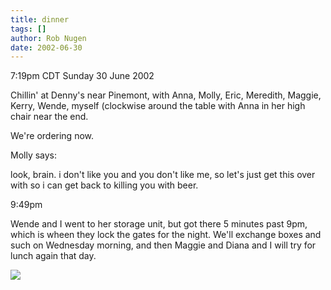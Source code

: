 ```yaml
---
title: dinner
tags: []
author: Rob Nugen
date: 2002-06-30
---
```


<p class=date>7:19pm CDT Sunday 30 June 2002</p>

<p>Chillin' at Denny's near Pinemont, with Anna, Molly, Eric,
Meredith, Maggie, Kerry, Wende, myself (clockwise around the table
with Anna in her high chair near the end.</p>

<p>We're ordering now.</p>

<p>Molly says:</p>

<p class=message>look, brain.  i don't like you and you don't like me,
so let's just get this over with so i can get back to killing you with
beer.</p>

<p class=date>9:49pm</p>

<p>Wende and I went to her storage unit, but got there 5 minutes past
9pm, which is wheen they lock the gates for the night.  We'll exchange
boxes and such on Wednesday morning, and then Maggie and Diana and I
will try for lunch again that day.</p>

<p><img src="/images/rob/wL-ROB.gif"/></p>
